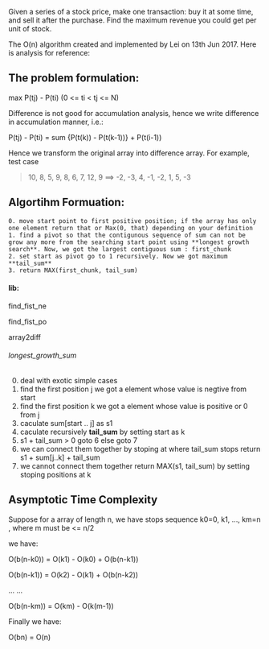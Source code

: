 Given a series of a stock price, make one transaction: buy it at some time, and sell it after the purchase. Find the maximum revenue you could get per unit of stock.

The O\(n\) algorithm created and implemented by Lei on 13th Jun 2017. Here is analysis for reference:

## The problem formulation:
max P\(tj\) - P\(ti\) \(0 <= ti < tj <= N\)

Difference is not good for accumulation analysis, hence we write difference in accumulation manner, i.e.:

P\(tj\) - P\(ti\) = sum {P\(t\(k\)\) - P\(t\(k-1\)\)} + P\(t\(i-1\)\)

Hence we transform the original array into difference array. For example, test case 

> 10, 8, 5, 9, 8, 6, 7, 12, 9 ==\> -2, -3, 4, -1, -2, 1, 5, -3

## Algortihm Formuation:
    0. move start point to first positive position; if the array has only one element return that or Max(0, that) depending on your definition
    1. find a pivot so that the contigunous sequence of sum can not be grow any more from the searching start point using **longest growth search**. Now, we got the largest contiguous sum : first_chunk
    2. set start as pivot go to 1 recursively. Now we got maximum **tail_sum**
    3. return MAX(first_chunk, tail_sum)

#### lib:
find\_fist\_ne

find\_fist\_po

array2diff

###### longest\_growth\_sum
0. deal with exotic simple cases
1. find the first position j we got a element whose value is negtive from start
2. find the first position k we got a element whose value is positive or 0 from j
3. caculate sum[start .. j] as s1
4. caculate recursively **tail_sum** by setting start as k
5. s1 + tail_sum > 0 goto 6 else goto 7
6. we can connect them together by stoping at where tail_sum stops return s1 + sum[j..k] + tail_sum
7. we cannot connect them together return MAX(s1, tail_sum) by setting stoping positions at k

## Asymptotic Time Complexity
Suppose for a array of length n, we have stops sequence k0=0, k1, ..., km=n
, where m must be <= n/2

we have:

O\(b\(n-k0\)\) = O\(k1\) - O\(k0\) + O\(b\(n-k1\)\)

O\(b\(n-k1\)\) = O\(k2\) - O\(k1\) + O\(b\(n-k2\)\)

... ...

O\(b\(n-km\)\) = O\(km\) - O\(k\(m-1\)\)

Finally we have:

O(bn) = O\(n\)
